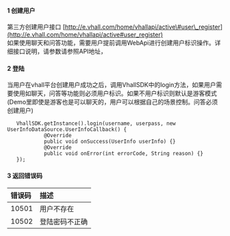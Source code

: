 #### 1 创建用户

第三方创建用户接口 [http://e.vhall.com/home/vhallapi/active\#user\_register](http://e.vhall.com/home/vhallapi/active#user_register)  
如果使用聊天和问答功能，需要用户提前调用WebApi进行创建用户标识操作。详细接口说明，请参数请参照API地址，

#### 2 登陆

当用户在vhall平台创建用户成功之后，调用VhallSDK中的login方法，如果用户需要使用如聊天，问答等功能则必须用户标识。如果不用户标识则默认是游客模式 \(Demo里即使是游客也是可以聊天的，用户可以根据自己的场景控制。问答必须创建用户\)

```
   VhallSDK.getInstance().login(username, userpass, new UserInfoDataSource.UserInfoCallback() {
            @Override
            public void onSuccess(UserInfo userInfo) {}
            @Override
            public void onError(int errorCode, String reason) {}
   });
```

#### 3 返回错误码



| 错误码 | 描述 |
| :--- | :--- |
| 10501 | 用户不存在 |
| 10502 | 登陆密码不正确 |






